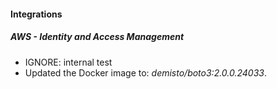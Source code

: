 
#### Integrations
##### AWS - Identity and Access Management
- IGNORE: internal test
- Updated the Docker image to: *demisto/boto3:2.0.0.24033*.
